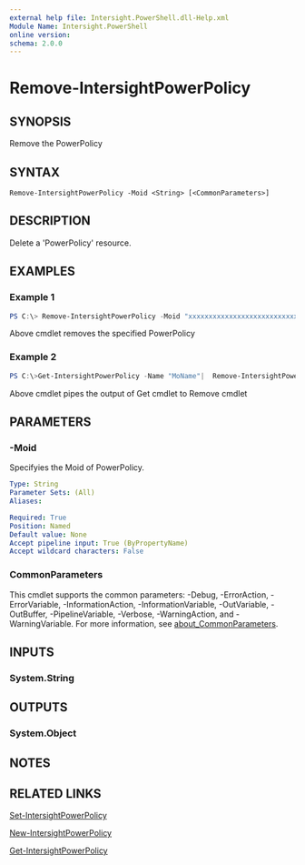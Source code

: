```yaml
---
external help file: Intersight.PowerShell.dll-Help.xml
Module Name: Intersight.PowerShell
online version:
schema: 2.0.0
---
```


# Remove-IntersightPowerPolicy

## SYNOPSIS
Remove the PowerPolicy

## SYNTAX

```
Remove-IntersightPowerPolicy -Moid <String> [<CommonParameters>]
```

## DESCRIPTION
Delete a &apos;PowerPolicy&apos; resource.

## EXAMPLES

### Example 1
```powershell
PS C:\> Remove-IntersightPowerPolicy -Moid "xxxxxxxxxxxxxxxxxxxxxxxxxxx"
```
Above cmdlet removes the specified PowerPolicy 

### Example 2
```powershell
PS C:\>Get-IntersightPowerPolicy -Name "MoName"|  Remove-IntersightPowerPolicy
```
Above cmdlet pipes the output of Get cmdlet to Remove cmdlet

## PARAMETERS

### -Moid
Specifyies the Moid of PowerPolicy.

```yaml
Type: String
Parameter Sets: (All)
Aliases:

Required: True
Position: Named
Default value: None
Accept pipeline input: True (ByPropertyName)
Accept wildcard characters: False
```

### CommonParameters
This cmdlet supports the common parameters: -Debug, -ErrorAction, -ErrorVariable, -InformationAction, -InformationVariable, -OutVariable, -OutBuffer, -PipelineVariable, -Verbose, -WarningAction, and -WarningVariable. For more information, see [about_CommonParameters](http://go.microsoft.com/fwlink/?LinkID=113216).

## INPUTS

### System.String

## OUTPUTS

### System.Object
## NOTES

## RELATED LINKS

[Set-IntersightPowerPolicy](./Set-IntersightPowerPolicy.md)

[New-IntersightPowerPolicy](./New-IntersightPowerPolicy.md)

[Get-IntersightPowerPolicy](./Get-IntersightPowerPolicy.md)

